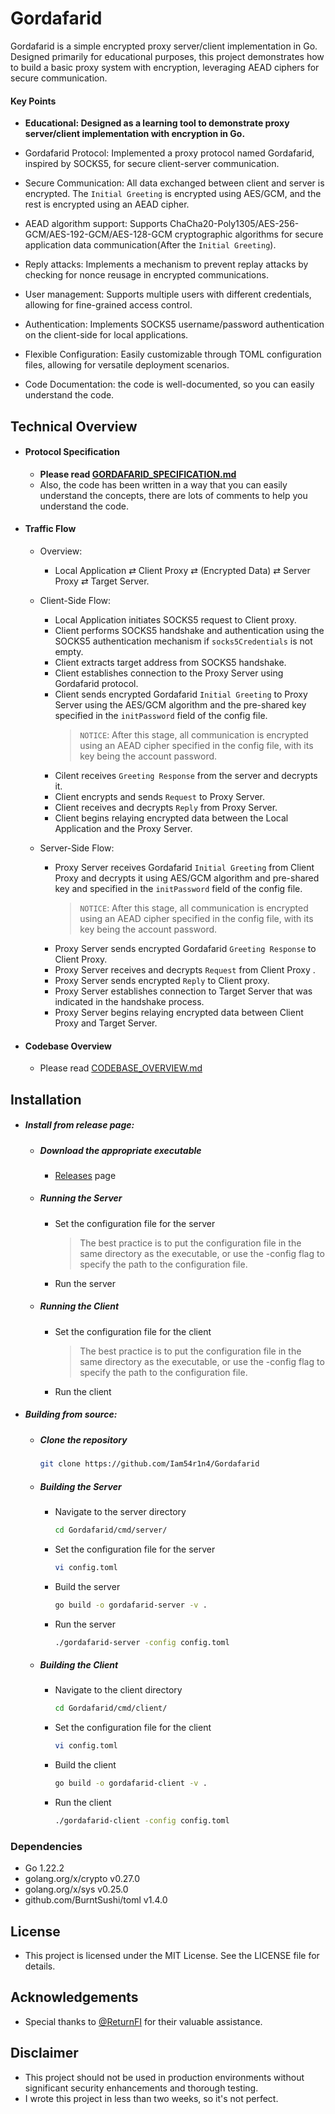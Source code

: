 # Gordafarid

Gordafarid is a simple encrypted proxy server/client implementation in Go. Designed primarily for educational purposes, this project demonstrates how to build a basic proxy system with encryption, leveraging AEAD ciphers for secure communication.

#### Key Points
   - **Educational: Designed as a learning tool to demonstrate proxy server/client implementation with encryption in Go.**
   - Gordafarid Protocol: Implemented a proxy protocol named Gordafarid, inspired by SOCKS5, for secure client-server communication.

   - Secure Communication: All data exchanged between client and server is encrypted. The `Initial Greeting` is encrypted using AES/GCM, and the rest is encrypted using an AEAD cipher.

   - AEAD algorithm support: Supports ChaCha20-Poly1305/AES-256-GCM/AES-192-GCM/AES-128-GCM cryptographic algorithms for secure application data communication(After the `Initial Greeting`).
   
   - Reply attacks: Implements a mechanism to prevent replay attacks by checking for nonce reusage in encrypted communications.

   - User management: Supports multiple users with different credentials, allowing for fine-grained access control.

   - Authentication: Implements SOCKS5 username/password authentication on the client-side for local applications.

   - Flexible Configuration: Easily customizable through TOML configuration files, allowing for versatile deployment scenarios.

   - Code Documentation: the code is well-documented, so you can easily understand the code.

   
   
## Technical Overview

- #### Protocol Specification
   - **Please read [GORDAFARID_SPECIFICATION.md](https://github.com/Iam54r1n4/Gordafarid/blob/main/pkg/net/protocol/gordafarid/GORDAFARID_SPECIFICATION.md)**
   - Also, the code has been written in a way that you can easily understand the concepts, there are lots of comments to help you understand the code.
   
- #### Traffic Flow
    - Overview:
        - Local Application ⇄ Client Proxy ⇄ (Encrypted Data) ⇄ Server Proxy ⇄ Target Server.

    - Client-Side Flow:
        - Local Application initiates SOCKS5 request to Client proxy.
        - Client performs SOCKS5 handshake and authentication using the SOCKS5 authentication mechanism if `socks5Credentials` is not empty.
        - Client extracts target address from SOCKS5 handshake.
        - Client establishes connection to the Proxy Server using Gordafarid protocol.
        - Client sends encrypted Gordafarid `Initial Greeting` to Proxy Server using the AES/GCM algorithm and the pre-shared key specified in the `initPassword` field of the config file.
            > `NOTICE`: After this stage, all communication is encrypted using an AEAD cipher specified in the config file, with its key being the account password.
        - Cilent receives `Greeting Response` from the server and decrypts it.
        - Client encrypts and sends `Request` to Proxy Server.
        - Client receives and decrypts `Reply` from Proxy Server.
        - Client begins relaying encrypted data between the Local Application and the Proxy Server.

    - Server-Side Flow:
        - Proxy Server receives Gordafarid `Initial Greeting` from Client Proxy and decrypts it using AES/GCM algorithm and pre-shared key and specified in the `initPassword` field of the config file.
            > `NOTICE`: After this stage, all communication is encrypted using an AEAD cipher specified in the config file, with its key being the account password.
        - Proxy Server sends encrypted Gordafarid `Greeting Response` to Client Proxy.
        - Proxy Server receives and decrypts `Request` from Client Proxy .
        - Proxy Server sends encrypted `Reply` to Client proxy.
        - Proxy Server establishes connection to Target Server that was indicated in the handshake process.
        - Proxy Server begins relaying encrypted data between Client Proxy and Target Server.


- #### Codebase Overview
    - Please read [CODEBASE_OVERVIEW.md](https://github.com/Iam54r1n4/Gordafarid/blob/main/CODEBASE_OVERVIEW.md)

## Installation

   - ##### Install from release page:
      - ##### Download the appropriate executable
         - [Releases](https://github.com/Iam54r1n4/Gordafarid/releases) page
      - ##### Running the Server
         - Set the configuration file for the server
            > The best practice is to put the configuration file in the same directory as the executable, or use the -config flag to specify the path to the configuration file.
         - Run the server

      

      - ##### Running the Client
         - Set the configuration file for the client
            > The best practice is to put the configuration file in the same directory as the executable, or use the -config flag to specify the path to the configuration file.
         - Run the client

   - ##### Building from source:
      - ##### Clone the repository
         ```bash
         git clone https://github.com/Iam54r1n4/Gordafarid
         ```

      - ##### Building the Server
         - Navigate to the server directory
            ```bash
            cd Gordafarid/cmd/server/
            ```
         - Set the configuration file for the server
            ```bash
            vi config.toml
            ```
         - Build the server
            ```bash
            go build -o gordafarid-server -v .
            ```
         - Run the server
            ```bash
            ./gordafarid-server -config config.toml
            ```

      - ##### Building the Client
         - Navigate to the client directory
            ```bash
            cd Gordafarid/cmd/client/
            ```
         - Set the configuration file for the client
            ```bash
            vi config.toml
            ```
         - Build the client
            ```bash
            go build -o gordafarid-client -v .
            ```
         - Run the client
            ```bash
            ./gordafarid-client -config config.toml
            ```

### Dependencies

- Go 1.22.2
- golang.org/x/crypto v0.27.0
- golang.org/x/sys v0.25.0
- github.com/BurntSushi/toml v1.4.0

## License

- This project is licensed under the MIT License. See the LICENSE file for details.

## Acknowledgements
- Special thanks to [@ReturnFI](https://github.com/ReturnFI) for their valuable assistance.

## Disclaimer

- This project should not be used in production environments without significant security enhancements and thorough testing.
- I wrote this project in less than two weeks, so it's not perfect.
